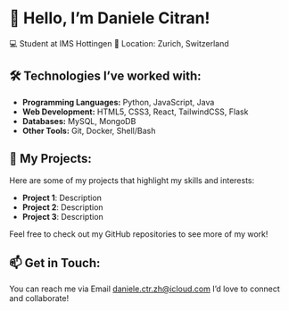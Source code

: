 # 👋 Hello, I’m Daniele Citran!

💻 Student at IMS Hottingen
📍 Location: Zurich, Switzerland

## 🛠️ Technologies I’ve worked with:
- **Programming Languages:** Python, JavaScript, Java 
- **Web Development:** HTML5, CSS3, React, TailwindCSS, Flask
- **Databases:** MySQL, MongoDB
- **Other Tools:** Git, Docker, Shell/Bash

## 🚀 My Projects:
Here are some of my projects that highlight my skills and interests:
- **Project 1**: Description
- **Project 2**: Description
- **Project 3**: Description

Feel free to check out my GitHub repositories to see more of my work!

## 📫 Get in Touch:
You can reach me via Email daniele.ctr.zh@icloud.com
I’d love to connect and collaborate!
